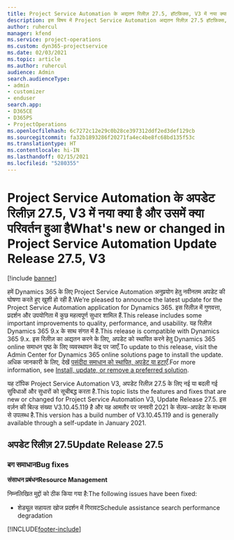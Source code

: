 ```yaml
---
title: Project Service Automation के अद्यतन रिलीज़ 27.5, हॉटफ़िक्स, V3 में नया क्या है और उसमें क्या परिवर्तन हुआ है
description: इस विषय में Project Service Automation अद्यतन रिलीज़ 27.5 हॉटफ़िक्स, V3 में उपलब्ध सुविधाएँ और सुधार सूचीबद्ध किए गए हैं.
author: ruhercul
manager: kfend
ms.service: project-operations
ms.custom: dyn365-projectservice
ms.date: 02/03/2021
ms.topic: article
ms.author: ruhercul
audience: Admin
search.audienceType:
- admin
- customizer
- enduser
search.app:
- D365CE
- D365PS
- ProjectOperations
ms.openlocfilehash: 6c7272c12e29c0b28ce397312ddf2ed3def129cb
ms.sourcegitcommit: fa32b1893286f20271fa4ec4be8fc68bd135f53c
ms.translationtype: HT
ms.contentlocale: hi-IN
ms.lasthandoff: 02/15/2021
ms.locfileid: "5280355"
---
```

# <a name="whats-new-or-changed-in-project-service-automation-update-release-275-v3"></a><span data-ttu-id="9287c-103">Project Service Automation के अपडेट रिलीज़ 27.5, V3 में नया क्या है और उसमें क्या परिवर्तन हुआ है</span><span class="sxs-lookup"><span data-stu-id="9287c-103">What's new or changed in Project Service Automation Update Release 27.5, V3</span></span>

[!include [banner](../includes/psa-now-project-operations.md)]

<span data-ttu-id="9287c-104">हमें Dynamics 365 के लिए Project Service Automation अनुप्रयोग हेतु नवीनतम अपडेट की घोषणा करते हुए खुशी हो रही है.</span><span class="sxs-lookup"><span data-stu-id="9287c-104">We’re pleased to announce the latest update for the Project Service Automation application for Dynamics 365.</span></span> <span data-ttu-id="9287c-105">इस रिलीज़ में गुणवत्ता, प्रदर्शन और उपयोगिता में कुछ महत्वपूर्ण सुधार शामिल हैं.</span><span class="sxs-lookup"><span data-stu-id="9287c-105">This release includes some important improvements to quality, performance, and usability.</span></span> <span data-ttu-id="9287c-106">यह रिलीज़ Dynamics 365 9.x के साथ संगत में है.</span><span class="sxs-lookup"><span data-stu-id="9287c-106">This release is compatible with Dynamics 365 9.x.</span></span> <span data-ttu-id="9287c-107">इस रिलीज़ का अद्यतन करने के लिए, अपडेट को स्थापित करने हेतु Dynamics 365 online समाधन पृष्ठ के लिए व्यवस्थापन केंद्र पर जाएँ.</span><span class="sxs-lookup"><span data-stu-id="9287c-107">To update to this release, visit the Admin Center for Dynamics 365 online solutions page to install the update.</span></span> <span data-ttu-id="9287c-108">अधिक जानकारी के लिए, देखें [पसंदीदा समाधान को स्थापित, अपडेट या हटाएँ](https://docs.microsoft.com/power-platform/admin/install-remove-preferred-solution).</span><span class="sxs-lookup"><span data-stu-id="9287c-108">For more information, see [Install, update, or remove a preferred solution](https://docs.microsoft.com/power-platform/admin/install-remove-preferred-solution).</span></span>

<span data-ttu-id="9287c-109">यह टॉपिक Project Service Automation V3, अपडेट रिलीज़ 27.5 के लिए नई या बदली गई सुविधाओं और सुधारों को सूचीबद्ध करता है.</span><span class="sxs-lookup"><span data-stu-id="9287c-109">This topic lists the features and fixes that are new or changed for Project Service Automation V3, Update Release 27.5.</span></span> <span data-ttu-id="9287c-110">इस वर्ज़न की बिल्ड संख्या V3.10.45.119 है और यह आमतौर पर जनवरी 2021 के सेल्फ-अपडेट के माध्यम से उपलब्ध है.</span><span class="sxs-lookup"><span data-stu-id="9287c-110">This version has a build number of V3.10.45.119 and is generally available through a self-update in January 2021.</span></span>

## <a name="update-release-275"></a><span data-ttu-id="9287c-111">अपडेट रिलीज़ 27.5</span><span class="sxs-lookup"><span data-stu-id="9287c-111">Update Release 27.5</span></span>

### <a name="bug-fixes"></a><span data-ttu-id="9287c-112">बग समाधान</span><span class="sxs-lookup"><span data-stu-id="9287c-112">Bug fixes</span></span>


<span data-ttu-id="9287c-113">**संसाधन प्रबंधन**</span><span class="sxs-lookup"><span data-stu-id="9287c-113">**Resource Management**</span></span>

<span data-ttu-id="9287c-114">निम्नलिखित मुद्दों को ठीक किया गया है:</span><span class="sxs-lookup"><span data-stu-id="9287c-114">The following issues have been fixed:</span></span>

- <span data-ttu-id="9287c-115">शेड्यूल सहायता खोज प्रदर्शन में गिरावट</span><span class="sxs-lookup"><span data-stu-id="9287c-115">Schedule assistance search performance degradation</span></span>


[!INCLUDE[footer-include](../includes/footer-banner.md)]